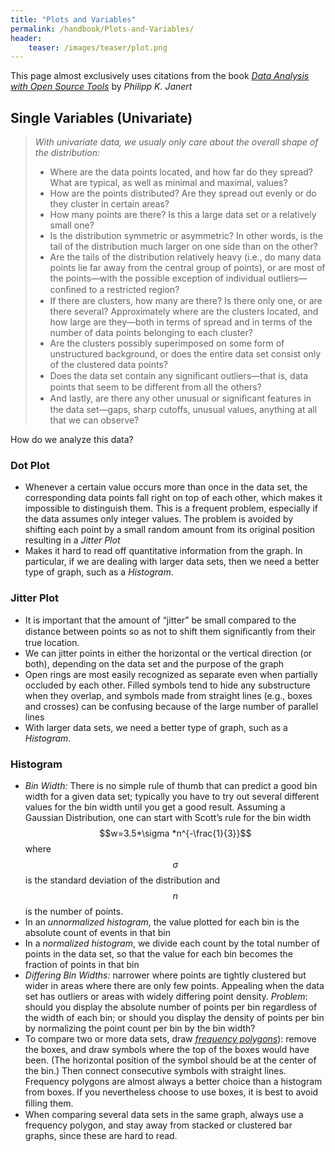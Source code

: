 ```yaml
---
title: "Plots and Variables"
permalink: /handbook/Plots-and-Variables/
header:
    teaser: /images/teaser/plot.png
---
```

This page almost exclusively uses citations from the book [*Data Analysis with Open Source Tools*](http://shop.oreilly.com/product/9780596802363.do) by *Philipp K. Janert*

## Single Variables (Univariate)

> *With univariate data, we usualy only care about the overall shape of the distribution:*
> - Where are the data points located, and how far do they spread? What are typical, as well as minimal and maximal, values? 
> - How are the points distributed? Are they spread out evenly or do they cluster in certain areas? 
> - How many points are there? Is this a large data set or a relatively small one? 
> - Is the distribution symmetric or asymmetric? In other words, is the tail of the distribution much larger on one side than on the other? 
> - Are the tails of the distribution relatively heavy (i.e., do many data points lie far away from the central group of points), or are most of the points—with the possible exception of individual outliers—conﬁned to a restricted region? 
> - If there are clusters, how many are there? Is there only one, or are there several? Approximately where are the clusters located, and how large are they—both in terms of spread and in terms of the number of data points belonging to each cluster? 
> - Are the clusters possibly superimposed on some form of unstructured background, or does the entire data set consist only of the clustered data points? 
> - Does the data set contain any signiﬁcant outliers—that is, data points that seem to be different from all the others? 
> - And lastly, are there any other unusual or signiﬁcant features in the data set—gaps, sharp cutoffs, unusual values, anything at all that we can observe?

How do we analyze this data?

### Dot Plot

- Whenever a certain value occurs more than once in the data set, the corresponding data points fall right on top of each other, which makes it impossible to distinguish them. This is a frequent problem, especially if the data assumes only integer values. The problem is avoided by shifting each point by a small random amount from its original position resulting in a *Jitter Plot*
- Makes it hard to read off quantitative information from the graph. In particular, if we are dealing with larger data sets, then we need a better type of graph, such as a *Histogram*.

### Jitter Plot

- It is important that the amount of “jitter” be small compared to the distance between points so as not to shift them signiﬁcantly from their true location.
- We can jitter points in either the horizontal or the vertical direction (or both), depending on the data set and the purpose of the graph
- Open rings are most easily recognized as separate even when partially occluded by each other. Filled symbols tend to hide any substructure when they overlap, and symbols made from straight lines (e.g., boxes and crosses) can be confusing because of the large number of parallel lines
- With larger data sets, we need a better type of graph, such as a *Histogram*.

### Histogram

- *Bin Width:* There is no simple rule of thumb that can predict a good bin width for a given data set; typically you have to try out several different values for the bin width until you get a good result. Assuming a Gaussian Distribution, one can start with Scott’s rule for the bin width $$w=3.5*\sigma *n^{-\frac{1}{3}}$$ where $$\sigma$$ is the standard deviation of the distribution and $$n$$ is the number of points.
- In an *unnormalized histogram*, the value plotted for each bin is the absolute count of events in that bin
- In a *normalized histogram*, we divide each count by the total number of points in the data set, so that the value for each bin becomes the fraction of points in that bin
- *Differing Bin Widths:* narrower where points are tightly clustered but wider in areas where there are only few points. Appealing when the data set has outliers or areas with widely differing point density. *Problem*: should you display the absolute number of points per bin regardless of the width of each bin; or should you display the density of points per bin by normalizing the point count per bin by the bin width?
- To compare two or more data sets, draw [*frequency polygons*](/images/handbook/frequency-polygons.jpg "[source](https://cnx.org/resources/0252376155055ef3702078b3cadf00ce5d5ce777/CNX_Stats_C02_M05a_002N.jpg")): remove the boxes, and draw symbols where the top of the boxes would have been. (The horizontal position of the symbol should be at the center of the bin.) Then connect consecutive symbols with straight lines. Frequency polygons are almost always a better choice than a histogram from boxes. If you nevertheless choose to use boxes, it is best to avoid ﬁlling them.
- When comparing several data sets in the same graph, always use a frequency polygon, and stay away from stacked or clustered bar graphs, since these are hard to read.









